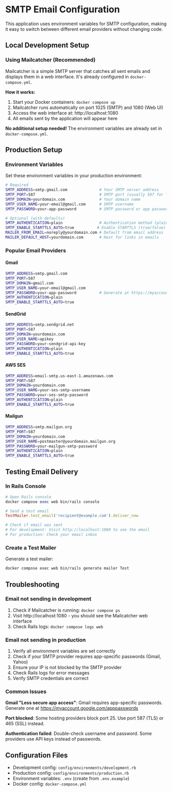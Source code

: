 # SMTP Email Configuration

This application uses environment variables for SMTP configuration, making it easy to switch between different email providers without changing code.

## Local Development Setup

### Using Mailcatcher (Recommended)

Mailcatcher is a simple SMTP server that catches all sent emails and displays them in a web interface. It's already configured in `docker-compose.yml`.

**How it works:**
1. Start your Docker containers: `docker compose up`
2. Mailcatcher runs automatically on port 1025 (SMTP) and 1080 (Web UI)
3. Access the web interface at: http://localhost:1080
4. All emails sent by the application will appear here

**No additional setup needed!** The environment variables are already set in `docker-compose.yml`.

## Production Setup

### Environment Variables

Set these environment variables in your production environment:

```bash
# Required
SMTP_ADDRESS=smtp.gmail.com              # Your SMTP server address
SMTP_PORT=587                            # SMTP port (usually 587 for TLS, 465 for SSL)
SMTP_DOMAIN=yourdomain.com               # Your domain name
SMTP_USER_NAME=your-email@gmail.com      # SMTP username
SMTP_PASSWORD=your-app-password          # SMTP password or app password

# Optional (with defaults)
SMTP_AUTHENTICATION=plain                # Authentication method (plain, login, cram_md5)
SMTP_ENABLE_STARTTLS_AUTO=true          # Enable STARTTLS (true/false)
MAILER_FROM_EMAIL=noreply@yourdomain.com # Default from email address
MAILER_DEFAULT_HOST=yourdomain.com       # Host for links in emails
```

### Popular Email Providers

#### Gmail
```bash
SMTP_ADDRESS=smtp.gmail.com
SMTP_PORT=587
SMTP_DOMAIN=gmail.com
SMTP_USER_NAME=your-email@gmail.com
SMTP_PASSWORD=your-app-password          # Generate at https://myaccount.google.com/apppasswords
SMTP_AUTHENTICATION=plain
SMTP_ENABLE_STARTTLS_AUTO=true
```

#### SendGrid
```bash
SMTP_ADDRESS=smtp.sendgrid.net
SMTP_PORT=587
SMTP_DOMAIN=yourdomain.com
SMTP_USER_NAME=apikey
SMTP_PASSWORD=your-sendgrid-api-key
SMTP_AUTHENTICATION=plain
SMTP_ENABLE_STARTTLS_AUTO=true
```

#### AWS SES
```bash
SMTP_ADDRESS=email-smtp.us-east-1.amazonaws.com
SMTP_PORT=587
SMTP_DOMAIN=yourdomain.com
SMTP_USER_NAME=your-ses-smtp-username
SMTP_PASSWORD=your-ses-smtp-password
SMTP_AUTHENTICATION=plain
SMTP_ENABLE_STARTTLS_AUTO=true
```

#### Mailgun
```bash
SMTP_ADDRESS=smtp.mailgun.org
SMTP_PORT=587
SMTP_DOMAIN=yourdomain.com
SMTP_USER_NAME=postmaster@yourdomain.mailgun.org
SMTP_PASSWORD=your-mailgun-smtp-password
SMTP_AUTHENTICATION=plain
SMTP_ENABLE_STARTTLS_AUTO=true
```

## Testing Email Delivery

### In Rails Console

```ruby
# Open Rails console
docker compose exec web bin/rails console

# Send a test email
TestMailer.test_email('recipient@example.com').deliver_now

# Check if email was sent
# For development: Visit http://localhost:1080 to see the email
# For production: Check your email inbox
```

### Create a Test Mailer

Generate a test mailer:
```bash
docker compose exec web bin/rails generate mailer Test
```

## Troubleshooting

### Email not sending in development
1. Check if Mailcatcher is running: `docker compose ps`
2. Visit http://localhost:1080 - you should see the Mailcatcher web interface
3. Check Rails logs: `docker compose logs web`

### Email not sending in production
1. Verify all environment variables are set correctly
2. Check if your SMTP provider requires app-specific passwords (Gmail, Yahoo)
3. Ensure your IP is not blocked by the SMTP provider
4. Check Rails logs for error messages
5. Verify SMTP credentials are correct

### Common Issues

**Gmail "Less secure app access"**: Gmail requires app-specific passwords. Generate one at https://myaccount.google.com/apppasswords

**Port blocked**: Some hosting providers block port 25. Use port 587 (TLS) or 465 (SSL) instead.

**Authentication failed**: Double-check username and password. Some providers use API keys instead of passwords.

## Configuration Files

- Development config: `config/environments/development.rb`
- Production config: `config/environments/production.rb`
- Environment variables: `.env` (create from `.env.example`)
- Docker config: `docker-compose.yml`
